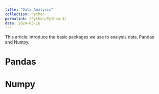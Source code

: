 ```yaml
---
title: "Data Analysis"
collection: Python
permalink: /Python/Python-1/
date: 2024-03-16
---
```


This article introduce the basic packages we use to analysis data, Pandas and Numpy.

Pandas
======

Numpy
======
